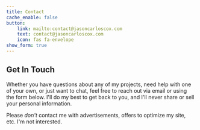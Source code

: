 ```yaml
---
title: Contact
cache_enable: false
button:
    link: mailto:contact@jasoncarloscox.com
    text: contact@jasoncarloscox.com
    icon: fas fa-envelope
show_form: true
---
```


## Get In Touch
Whether you have questions about any of my projects, need help with one of your own, or just want to chat, feel free to reach out via email or using the form below. I'll do my best to get back to you, and I'll never share or sell your personal information.

Please *don't* contact me with advertisements, offers to optimize my site, etc. I'm not interested.

